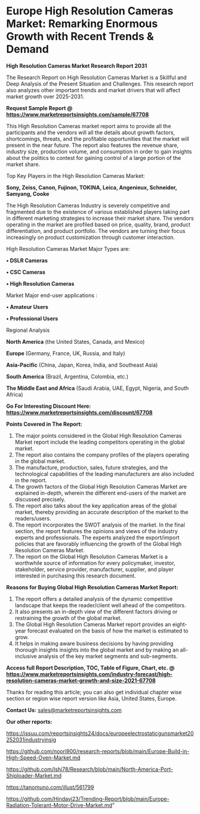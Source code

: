 # Europe High Resolution Cameras Market: Remarking Enormous Growth with Recent Trends & Demand

<strong>High Resolution Cameras Market Research Report 2031</strong>

The Research Report on High Resolution Cameras Market is a Skillful and Deep Analysis of the Present Situation and Challenges. This research report also analyzes other important trends and market drivers that will affect market growth over 2025-2031.

<strong>Request Sample Report @ <a href=https://www.marketreportsinsights.com/sample/67708>https://www.marketreportsinsights.com/sample/67708</a></strong>

This High Resolution Cameras market report aims to provide all the participants and the vendors will all the details about growth factors, shortcomings, threats, and the profitable opportunities that the market will present in the near future. The report also features the revenue share, industry size, production volume, and consumption in order to gain insights about the politics to contest for gaining control of a large portion of the market share.

Top Key Players in the High Resolution Cameras Market:

<strong>Sony, Zeiss, Canon, Fujinon, TOKINA, Leica, Angenieux, Schneider, Samyang, Cooke</strong>

The High Resolution Cameras Industry is severely competitive and fragmented due to the existence of various established players taking part in different marketing strategies to increase their market share. The vendors operating in the market are profiled based on price, quality, brand, product differentiation, and product portfolio. The vendors are turning their focus increasingly on product customization through customer interaction.

High Resolution Cameras Market Major Types are:

<strong>• DSLR Cameras

• CSC Cameras

• High Resolution Cameras</strong>

Market Major end-user applications :

<strong>• Amateur Users

• Professional Users</strong>

Regional Analysis

</u><strong><b>North America</b></strong> (the United States, Canada, and Mexico)

<strong><b>Europe </b></strong>(Germany, France, UK, Russia, and Italy)

<strong><b>Asia-Pacific</b></strong> (China, Japan, Korea, India, and Southeast Asia)

<strong><b>South America</b></strong> (Brazil, Argentina, Colombia, etc.)

<strong><b>The Middle East and Africa</b></strong> (Saudi Arabia, UAE, Egypt, Nigeria, and South Africa)

<strong>Go For Interesting Discount Here: <a href=https://www.marketreportsinsights.com/discount/67708>https://www.marketreportsinsights.com/discount/67708</a></strong>

<strong>Points Covered in The Report:</strong>
<ol>
  <li>The major points considered in the Global High Resolution Cameras Market report include the leading competitors operating in the global market.</li>
  <li>The report also contains the company profiles of the players operating in the global market.</li>
  <li>The manufacture, production, sales, future strategies, and the technological capabilities of the leading manufacturers are also included in the report.</li>
  <li>The growth factors of the Global High Resolution Cameras Market are explained in-depth, wherein the different end-users of the market are discussed precisely.</li>
  <li>The report also talks about the key application areas of the global market, thereby providing an accurate description of the market to the readers/users.</li>
  <li>The report incorporates the SWOT analysis of the market. In the final section, the report features the opinions and views of the industry experts and professionals. The experts analyzed the export/import policies that are favorably influencing the growth of the Global High Resolution Cameras Market.</li>
  <li>The report on the Global High Resolution Cameras Market is a worthwhile source of information for every policymaker, investor, stakeholder, service provider, manufacturer, supplier, and player interested in purchasing this research document.</li>
</ol>
<strong>Reasons for Buying Global High Resolution Cameras Market Report:</strong>

<ol>
  <li>The report offers a detailed analysis of the dynamic competitive landscape that keeps the reader/client well ahead of the competitors.</li>
  <li>It also presents an in-depth view of the different factors driving or restraining the growth of the global market.</li>
  <li>The Global High Resolution Cameras Market report provides an eight-year forecast evaluated on the basis of how the market is estimated to grow.</li>
  <li>It helps in making aware business decisions by having providing thorough insights insights into the global market and by making an all-inclusive analysis of the key market segments and sub-segments.</li>
</ol>
<strong>Access full Report Description, TOC, Table of Figure, Chart, etc. @ <a href=https://www.marketreportsinsights.com/industry-forecast/high-resolution-cameras-market-growth-and-size-2021-67708>https://www.marketreportsinsights.com/industry-forecast/high-resolution-cameras-market-growth-and-size-2021-67708</a></strong>


Thanks for reading this article; you can also get individual chapter wise section or region wise report version like Asia, United States, Europe.

<strong>Contact Us:</strong>
sales@marketreportsinsights.com

<strong>Our other reports:</strong>

<a href=https://issuu.com/reportsinsights24/docs/europeelectrostaticgunsmarket20252031industryinsig>https://issuu.com/reportsinsights24/docs/europeelectrostaticgunsmarket20252031industryinsig</a>

<a href=https://github.com/noori900/research-reports/blob/main/Europe-Build-in-High-Speed-Oven-Market.md>https://github.com/noori900/research-reports/blob/main/Europe-Build-in-High-Speed-Oven-Market.md</a>

<a href=https://github.com/Ishi78/Research/blob/main/North-America-Port-Shiploader-Market.md>https://github.com/Ishi78/Research/blob/main/North-America-Port-Shiploader-Market.md</a>

<a href=https://tanomuno.com/illust/561799>https://tanomuno.com/illust/561799</a>

<a href=https://github.com/Hindavi23/Trending-Report/blob/main/Europe-Radiation-Tolerant-Motor-Drive-Market.md>https://github.com/Hindavi23/Trending-Report/blob/main/Europe-Radiation-Tolerant-Motor-Drive-Market.md</a>"
